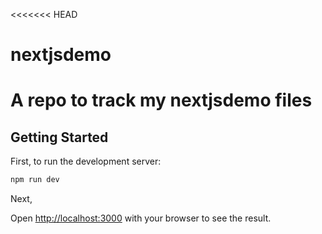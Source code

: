 <<<<<<< HEAD

# nextjsdemo

# A repo to track my nextjsdemo files

## Getting Started

First, to run the development server:

```bash
npm run dev
```

Next,

Open [http://localhost:3000](http://localhost:3000) with your browser to see the result.
